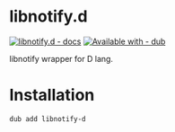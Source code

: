 # libnotify.d

[![libnotify.d - docs](https://img.shields.io/badge/libnotify.d-docs-blue)](https://rorkh.github.io/libnotify-d/)
[![Available with - dub](https://img.shields.io/badge/Available_with-dub-red)](https://code.dlang.org/packages/libnotify-d)

libnotify wrapper for D lang.

# Installation

```sh
dub add libnotify-d
```
